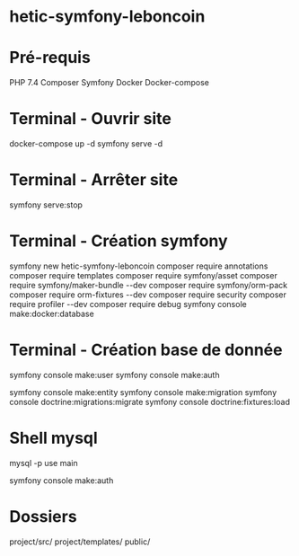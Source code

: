 # hetic-symfony-leboncoin

# Pré-requis
PHP 7.4
Composer
Symfony
Docker
Docker-compose

# Terminal - Ouvrir site
docker-compose up -d
symfony serve -d

# Terminal - Arrêter site
symfony serve:stop

# Terminal - Création symfony
symfony new hetic-symfony-leboncoin
composer require annotations
composer require templates
composer require symfony/asset
composer require symfony/maker-bundle --dev
composer require symfony/orm-pack
composer require orm-fixtures --dev
composer require security
composer require profiler --dev
composer require debug
symfony console make:docker:database

# Terminal - Création base de donnée
symfony console make:user
symfony console make:auth

symfony console make:entity
symfony console make:migration
symfony console doctrine:migrations:migrate
symfony console doctrine:fixtures:load

# Shell mysql
mysql -p
use main

symfony console make:auth

# Dossiers
project/src/
project/templates/
public/
